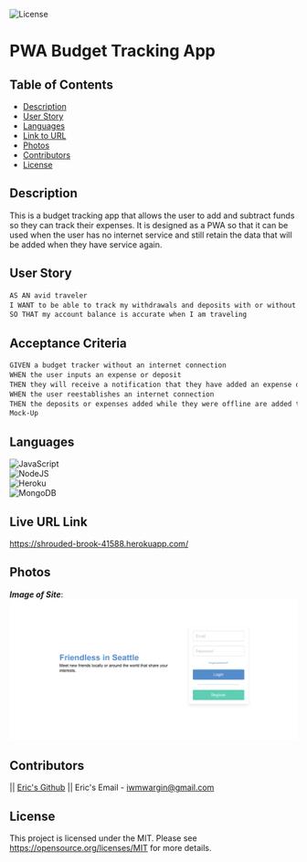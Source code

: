 
  ![License](https://img.shields.io/badge/License-MIT-yellow.svg)
  # PWA Budget Tracking App
  ## Table of Contents
  * [Description](#description)
  * [User Story](#user-story)
  * [Languages](#languages)
  * [Link to URL](#live-url-link)
  * [Photos](#photos)
  * [Contributors](#contributors)
  * [License](#license)
  

  ## Description
  This is a budget tracking app that allows the user to add and subtract funds so they can track their expenses.  It is designed as a PWA
  so that it can be used when the user has no internet service and still retain the data that will be added when they have service again.
  
  ## User Story
  ``` md
  AS AN avid traveler
  I WANT to be able to track my withdrawals and deposits with or without a data/internet connection
  SO THAT my account balance is accurate when I am traveling 
  ```
  
  ## Acceptance Criteria
  ``` md
  GIVEN a budget tracker without an internet connection
  WHEN the user inputs an expense or deposit
  THEN they will receive a notification that they have added an expense or deposit
  WHEN the user reestablishes an internet connection
  THEN the deposits or expenses added while they were offline are added to their transaction history and their totals are updated
  Mock-Up
  ```
  
  
  ## Languages
   ![JavaScript](https://img.shields.io/badge/javascript-%23323330.svg?style=for-the-badge&logo=javascript&logoColor=%23F7DF1E)
   <br>
    ![NodeJS](https://img.shields.io/badge/node.js-6DA55F?style=for-the-badge&logo=node.js&logoColor=white)
   <br>
    ![Heroku](https://img.shields.io/badge/heroku-%23430098.svg?style=for-the-badge&logo=heroku&logoColor=white)
   <br>
    ![MongoDB](https://img.shields.io/badge/MongoDB-%234ea94b.svg?style=for-the-badge&logo=mongodb&logoColor=white)
   <br>

  ## Live URL Link
  https://shrouded-brook-41588.herokuapp.com/
  
  ## Photos
  **_Image of Site_**:
  <br>
  <img src="https://github.com/Clos01/Friendless-in-seattle/blob/main/README-images/Login.png">
  <br>
 
  
  ## Contributors
  ||
  [Eric's Github](https://github.com/iwmwargin) || Eric's Email - iwmwargin@gmail.com


  ## License
  This project is licensed under the MIT. Please see https://opensource.org/licenses/MIT for more details.  



